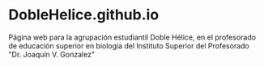 # DobleHelice.github.io
Página web para la agrupación estudiantil Doble Hélice, en el profesorado de educación superior en biología del Instituto Superior del Profesorado "Dr. Joaquín V. Gonzalez"
